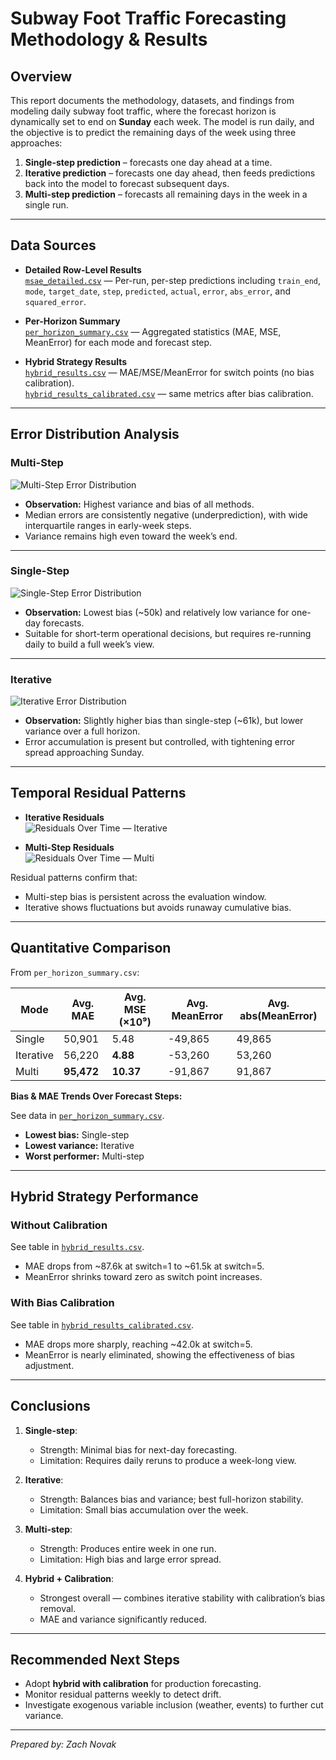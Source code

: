 # Subway Foot Traffic Forecasting Methodology & Results

## Overview
This report documents the methodology, datasets, and findings from modeling daily subway foot traffic, where the forecast horizon is dynamically set to end on **Sunday** each week. The model is run daily, and the objective is to predict the remaining days of the week using three approaches:

1. **Single-step prediction** – forecasts one day ahead at a time.
2. **Iterative prediction** – forecasts one day ahead, then feeds predictions back into the model to forecast subsequent days.
3. **Multi-step prediction** – forecasts all remaining days in the week in a single run.

---

## Data Sources

- **Detailed Row-Level Results**  
  [`msae_detailed.csv`](../phase%202/msae_detailed.csv) — Per-run, per-step predictions including `train_end`, `mode`, `target_date`, `step`, `predicted`, `actual`, `error`, `abs_error`, and `squared_error`.

- **Per-Horizon Summary**  
  [`per_horizon_summary.csv`](../phase%202/per_horizon_summary.csv) — Aggregated statistics (MAE, MSE, MeanError) for each mode and forecast step.

- **Hybrid Strategy Results**  
  [`hybrid_results.csv`](../phase%203/hybrid_results.csv) — MAE/MSE/MeanError for switch points (no bias calibration).  
  [`hybrid_results_calibrated.csv`](../phase%203/hybrid_results_calibrated.csv) — same metrics after bias calibration.

---

## Error Distribution Analysis

### Multi-Step
![Multi-Step Error Distribution](../phase%202/boxplot_errors_multi.png)

- **Observation:** Highest variance and bias of all methods.  
- Median errors are consistently negative (underprediction), with wide interquartile ranges in early-week steps.
- Variance remains high even toward the week’s end.

---

### Single-Step
![Single-Step Error Distribution](../phase%202/boxplot_errors_single.png)

- **Observation:** Lowest bias (~50k) and relatively low variance for one-day forecasts.
- Suitable for short-term operational decisions, but requires re-running daily to build a full week’s view.

---

### Iterative
![Iterative Error Distribution](../phase%202/boxplot_errors_iterative.png)

- **Observation:** Slightly higher bias than single-step (~61k), but lower variance over a full horizon.
- Error accumulation is present but controlled, with tightening error spread approaching Sunday.

---

## Temporal Residual Patterns

- **Iterative Residuals**  
  ![Residuals Over Time — Iterative](../phase%202/residuals_time_iterative.png)

- **Multi-Step Residuals**  
  ![Residuals Over Time — Multi](../phase%202/residuals_time_multi.png)

Residual patterns confirm that:
- Multi-step bias is persistent across the evaluation window.
- Iterative shows fluctuations but avoids runaway cumulative bias.

---

## Quantitative Comparison

From `per_horizon_summary.csv`:

| Mode       | Avg. MAE  | Avg. MSE (×10⁹) | Avg. MeanError | Avg. abs(MeanError) |
|------------|-----------|-----------------|----------------|---------------------|
| Single     | 50,901    | 5.48            | -49,865        | 49,865              |
| Iterative  | 56,220    | **4.88**        | -53,260        | 53,260              |
| Multi      | **95,472**| **10.37**       | -91,867        | 91,867              |

**Bias & MAE Trends Over Forecast Steps:**
<!-- If a combined trends image is added later, link it here. For now, refer to per-horizon summary CSV -->
See data in [`per_horizon_summary.csv`](../phase%202/per_horizon_summary.csv).

- **Lowest bias:** Single-step  
- **Lowest variance:** Iterative  
- **Worst performer:** Multi-step

---

## Hybrid Strategy Performance

### Without Calibration
See table in [`hybrid_results.csv`](../phase%203/hybrid_results.csv).

- MAE drops from ~87.6k at switch=1 to ~61.5k at switch=5.
- MeanError shrinks toward zero as switch point increases.

### With Bias Calibration
See table in [`hybrid_results_calibrated.csv`](../phase%203/hybrid_results_calibrated.csv).

- MAE drops more sharply, reaching ~42.0k at switch=5.
- MeanError is nearly eliminated, showing the effectiveness of bias adjustment.

---

## Conclusions

1. **Single-step**:  
   - Strength: Minimal bias for next-day forecasting.  
   - Limitation: Requires daily reruns to produce a week-long view.

2. **Iterative**:  
   - Strength: Balances bias and variance; best full-horizon stability.  
   - Limitation: Small bias accumulation over the week.

3. **Multi-step**:  
   - Strength: Produces entire week in one run.  
   - Limitation: High bias and large error spread.

4. **Hybrid + Calibration**:  
   - Strongest overall — combines iterative stability with calibration’s bias removal.  
   - MAE and variance significantly reduced.

---

## Recommended Next Steps
- Adopt **hybrid with calibration** for production forecasting.
- Monitor residual patterns weekly to detect drift.
- Investigate exogenous variable inclusion (weather, events) to further cut variance.

---
*Prepared by: Zach Novak*
